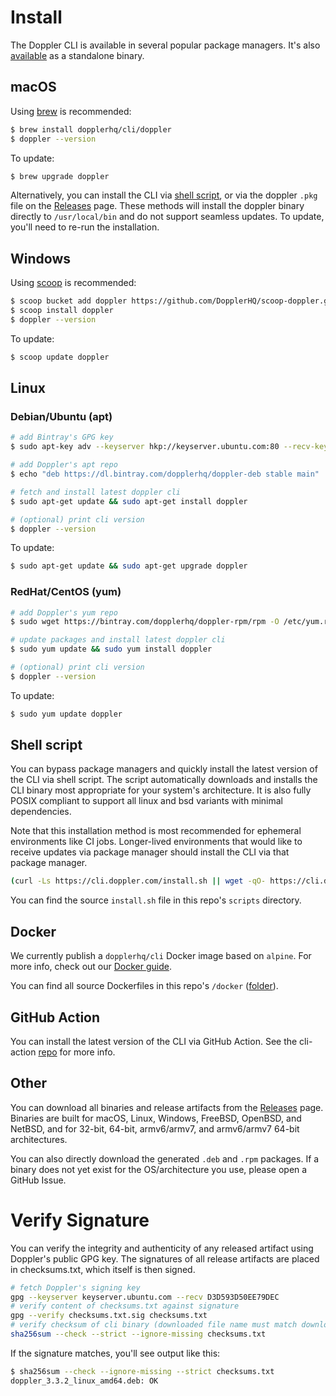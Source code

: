 # Install

The Doppler CLI is available in several popular package managers. It's also [available](https://github.com/DopplerHQ/cli/releases/latest) as a standalone binary.

## macOS

Using [brew](https://brew.sh/) is recommended:

```sh
$ brew install dopplerhq/cli/doppler
$ doppler --version
```

To update:
```sh
$ brew upgrade doppler
```

Alternatively, you can install the CLI via [shell script](#linuxmacosbsd-shell-script), or via the doppler `.pkg` file on the [Releases](https://github.com/DopplerHQ/cli/releases/latest) page. These methods will install the doppler binary directly to `/usr/local/bin` and do not support seamless updates. To update, you'll need to re-run the installation.

## Windows

Using [scoop](https://scoop.sh/) is recommended:

```sh
$ scoop bucket add doppler https://github.com/DopplerHQ/scoop-doppler.git
$ scoop install doppler
$ doppler --version
```

To update:

```sh
$ scoop update doppler
```

## Linux

### Debian/Ubuntu (apt)

```sh
# add Bintray's GPG key
$ sudo apt-key adv --keyserver hkp://keyserver.ubuntu.com:80 --recv-keys 379CE192D401AB61

# add Doppler's apt repo
$ echo "deb https://dl.bintray.com/dopplerhq/doppler-deb stable main" | sudo tee /etc/apt/sources.list.d/dopplerhq-doppler.list

# fetch and install latest doppler cli
$ sudo apt-get update && sudo apt-get install doppler

# (optional) print cli version
$ doppler --version
```

To update:

```sh
$ sudo apt-get update && sudo apt-get upgrade doppler
```

### RedHat/CentOS (yum)

```sh
# add Doppler's yum repo
$ sudo wget https://bintray.com/dopplerhq/doppler-rpm/rpm -O /etc/yum.repos.d/bintray-dopplerhq-doppler.repo

# update packages and install latest doppler cli
$ sudo yum update && sudo yum install doppler

# (optional) print cli version
$ doppler --version
```

To update:

```sh
$ sudo yum update doppler
```

## Shell script

You can bypass package managers and quickly install the latest version of the CLI via shell script. The script automatically downloads and installs the CLI binary most appropriate for your system's architecture. It is also fully POSIX compliant to support all linux and bsd variants with minimal dependencies.

Note that this installation method is most recommended for ephemeral environments like CI jobs. Longer-lived environments that would like to receive updates via  package manager should install the CLI via that package manager.

```sh
(curl -Ls https://cli.doppler.com/install.sh || wget -qO- https://cli.doppler.com/install.sh) | sh
```

You can find the source `install.sh` file in this repo's `scripts` directory.

## Docker

We currently publish a `dopplerhq/cli` Docker image based on `alpine`. For more info, check out our [Docker guide](https://docs.doppler.com/docs/docker-base-image-guide).

You can find all source Dockerfiles in this repo's `/docker` ([folder](https://github.com/DopplerHQ/cli/tree/master/docker)).

## GitHub Action

You can install the latest version of the CLI via GitHub Action. See the cli-action [repo](https://github.com/DopplerHQ/cli-action) for more info.

## Other

You can download all binaries and release artifacts from the [Releases](https://github.com/DopplerHQ/cli/releases/latest) page. Binaries are built for macOS, Linux, Windows, FreeBSD, OpenBSD, and NetBSD, and for 32-bit, 64-bit, armv6/armv7, and armv6/armv7 64-bit architectures.

You can also directly download the generated `.deb` and `.rpm` packages. If a binary does not yet exist for the OS/architecture you use, please open a GitHub Issue.

# Verify Signature

You can verify the integrity and authenticity of any released artifact using Doppler's public GPG key. The signatures of all release artifacts are placed in checksums.txt, which itself is then signed.

```sh
# fetch Doppler's signing key
gpg --keyserver keyserver.ubuntu.com --recv D3D593D50EE79DEC
# verify content of checksums.txt against signature
gpg --verify checksums.txt.sig checksums.txt
# verify checksum of cli binary (downloaded file name must match download page)
sha256sum --check --strict --ignore-missing checksums.txt
```

If the signature matches, you'll see output like this:
```sh
$ sha256sum --check --ignore-missing --strict checksums.txt
doppler_3.3.2_linux_amd64.deb: OK
```
